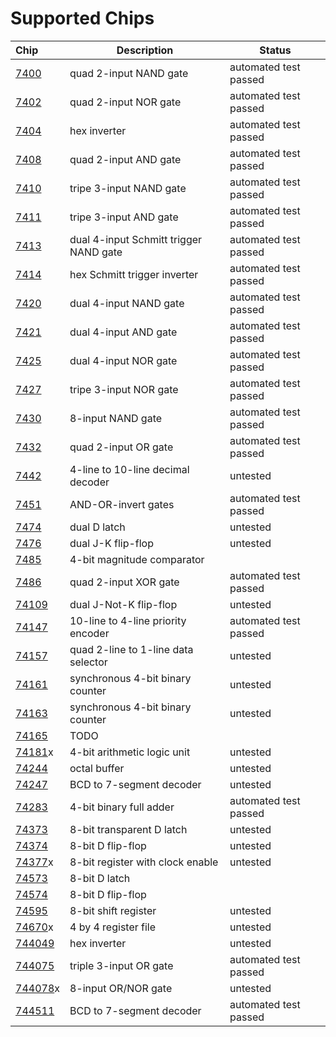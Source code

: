 # Supported Chips

| Chip                | Description                            | Status                |
|:--------------------| -------------------------------------- | --------------------- |
| [7400](7400.md)     | quad 2-input NAND gate                 | automated test passed |
| [7402](7402.md)     | quad 2-input NOR gate                  | automated test passed |
| [7404](7404.md)     | hex inverter                           | automated test passed |
| [7408](7408.md)     | quad 2-input AND gate                  | automated test passed |
| [7410](7410.md)     | tripe 3-input NAND gate                | automated test passed |
| [7411](7411.md)     | tripe 3-input AND gate                 | automated test passed |
| [7413](7413.md)     | dual 4-input Schmitt trigger NAND gate | automated test passed |
| [7414](7414.md)     | hex Schmitt trigger inverter           | automated test passed |
| [7420](7420.md)     | dual 4-input NAND gate                 | automated test passed |
| [7421](7421.md)     | dual 4-input AND gate                  | automated test passed |
| [7425](7425.md)     | dual 4-input NOR gate                  | automated test passed |
| [7427](7427.md)     | tripe 3-input NOR gate                 | automated test passed |
| [7430](7430.md)     | 8-input NAND gate                      | automated test passed |
| [7432](7432.md)     | quad 2-input OR gate                   | automated test passed |
| [7442](7442.md)     | 4-line to 10-line decimal decoder      | untested              |
| [7451](7451.md)     | AND-OR-invert gates                    | automated test passed |
| [7474](7474.md)     | dual D latch                           | untested              |
| [7476](7476.md)     | dual J-K flip-flop                     | untested              |
| [7485](7485.md)     | 4-bit magnitude comparator             |                       |
| [7486](7486.md)     | quad 2-input XOR gate                  | automated test passed |
| [74109](74109.md)   | dual J-Not-K flip-flop                 | untested              |
| [74147](74147.md)   | 10-line to 4-line priority encoder     | automated test passed |
| [74157](74157.md)   | quad 2-line to 1-line data selector    | untested              |
| [74161](74161.md)   | synchronous 4-bit binary counter       | untested              |
| [74163](74163.md)   | synchronous 4-bit binary counter       | untested              |
| [74165](74165.md)   | TODO                                   |                       |
| [74181](74181.md)x  | 4-bit arithmetic logic unit            | untested              |
| [74244](74244.md)   | octal buffer                           | untested              |
| [74247](74247.md)   | BCD to 7-segment decoder               | untested              |
| [74283](74283.md)   | 4-bit binary full adder                | automated test passed |
| [74373](74373.md)   | 8-bit transparent D latch              | untested              |
| [74374](74374.md)   | 8-bit D flip-flop                      | untested              |
| [74377](74377.md)x  | 8-bit register with clock enable       | untested              |
| [74573](74573.md)   | 8-bit D latch                          |                       |
| [74574](74574.md)   | 8-bit D flip-flop                      |                       |
| [74595](74595.md)   | 8-bit shift register                   | untested              |
| [74670](74670.md)x  | 4 by 4 register file                   | untested              |
| [744049](744049.md) | hex inverter                           | untested              |
| [744075](744075.md) | triple 3-input OR gate                 | automated test passed |
| [744078](744078.md)x| 8-input OR/NOR gate                    | untested              |
| [744511](744511.md) | BCD to 7-segment decoder               | automated test passed |
